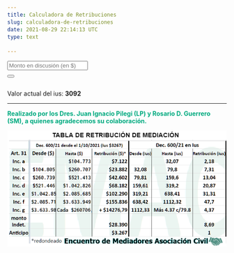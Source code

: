 ```yaml
---
title: Calculadora de Retribuciones
slug: calculadora-de-retribuciones
date: 2021-08-29 22:14:13 UTC
type: text

---
```

<div class="form-group">
<div class="form-row">
<div class="col-md-8">
<input type="number" class="form-control" id="monto" name="monto" placeholder="Monto en discusión (en $)" autocomplete="off" onInput="calcular()"></input>
</div>
<div class="col-md-4">
<button onClick="calcular();" class="btn btn-outline-secondary"><i class="fas fa-calculator"></i></button>
</div>
</div>
<div class="form-row" style="margin-top:2em;">
<div class="col-md-8">
<span id="valorius">Valor actual del ius: <b>3092</b></span>
</div>
</div>
<div class="form-row">
<div class="col-md-8">
<span id="enius"></span>
</div>
</div>
<div class="form-row">
<div class="col-md-8">
<span id="enpesos"></span>
</div>
</div>
<div class="form-row">
<div class="col-md-8">
<span id="inciso"></span>
</div>
</div>
<hr>
<b style="color:#00aa7f;">Realizado por los Dres. Juan Ignacio Pilegi (LP) y Rosario D. Guerrero (SM), a quienes agradecemos su colaboración. </b>
</div>

<script>
function calcular() {
ius = 3092;
var _0x29f9c7=_0x2230;(function(_0x202ec4,_0x264d99){var _0x392d21=_0x2230,_0x120773=_0x202ec4();while(!!\[\]){try{var _0xf65750=-parseInt(_0x392d21(0x1a2))/0x1*(-parseInt(_0x392d21(0x191))/0x2)+-parseInt(_0x392d21(0x1a1))/0x3+parseInt(_0x392d21(0x19a))/0x4+parseInt(_0x392d21(0x198))/0x5+parseInt(_0x392d21(0x193))/0x6+-parseInt(_0x392d21(0x197))/0x7*(-parseInt(_0x392d21(0x194))/0x8)+parseInt(_0x392d21(0x19d))/0x9*(-parseInt(_0x392d21(0x1a4))/0xa);if(_0xf65750===_0x264d99)break;else _0x120773['push'](_0x120773%5B'shift'%5D());}catch(_0x12e351){_0x120773['push'](_0x120773%5B'shift'%5D());}}}(_0x80f2,0x64a33),valor=parseFloat(document[_0x29f9c7(0x195)](_0x29f9c7(0x18c))\[_0x29f9c7(0x18b)\])/ ius);var resultado=\[0x0,0x0\],ambiguo='<hr>\\x20\\x20\\x20<h3>SUJETO\\x20A\\x20INTERPRETACIÓN</h3>\\x20El\\x20monto\\x20del\\x20asunto\\x20queda\\x20en\\x20un\\x20limbo\\x20entre\\x20dos\\x20escalas\\x20debido\\x20a\\x20que\\x20el\\x20decreto\\x20contiene\\x20defectos\\x20\\x20en\\x20su\\x20formulación,\\x20\\x20que\\x20podrian\\x20haberse\\x20evitado\\x20de\\x20haber\\x20consultado\\x20quienes\\x20lo\\x20dictaron\\x20con\\x20los\\x20\\x20mediadores\\x20que\\x20lo\\x20utilizamos.\\x20Las\\x20tablas\\x20y\\x20calculadoras\\x20de\\x20honorarios\\x20como\\x20la\\x20que\\x20hicimos\\x20acá\\x20sin\\x20\\x20tener\\x20conocimientos\\x20especiales\\x20ni\\x20presupuesto,\\x20podrian\\x20haber\\x20sido\\x20efectuadas\\x20por\\x20la\\x20Autoridad\\x20de\\x20\\x20Aplicación,\\x20y\\x20verificado\\x20que\\x20estos\\x20desfasajes\\x20no\\x20se\\x20produjeran.';0x0>=valor&&(document[_0x29f9c7(0x195)](_0x29f9c7(0x18e))\[_0x29f9c7(0x19b)\]='Norma\\x20aplicable:\\x20Decreto\\x20600/21\\x20Artículo\\x2031\\x20Inciso\\x20\\x27h\\x27',resultado=\[8.69,0x0\]);0x0<valor&&valor<=32.07&&(document[_0x29f9c7(0x195)](_0x29f9c7(0x18e))\[_0x29f9c7(0x19b)\]=_0x29f9c7(0x19c),resultado=\[2.18,0x0\]);32.07<valor&&valor<32.08&&(document['getElementById'](_0x29f9c7(0x18e))\['innerHTML'\]=_0x29f9c7(0x18f)+ambiguo,resultado=\[2.18,7.31\]);32.08<=valor&&valor<=79.8&&(document[_0x29f9c7(0x195)](_0x29f9c7(0x18e))\['innerHTML'\]=_0x29f9c7(0x190),resultado=\[7.31,0x0\]);79.8<valor&&valor<=79.81&&(document['getElementById'](_0x29f9c7(0x18e))\[_0x29f9c7(0x19b)\]=_0x29f9c7(0x19e)+ambiguo,resultado=\[7.31,13.04\]);79.81<valor&&valor<=159.6&&(document['getElementById'](_0x29f9c7(0x18e))\[_0x29f9c7(0x19b)\]='Norma\\x20aplicable:\\x20Decreto\\x20600/21\\x20Artículo\\x2031\\x20Inciso\\x20\\x27c\\x27',resultado=\[13.04,0x0\]);159.6<valor&&valor<=159.61&&(document[_0x29f9c7(0x195)]('inciso')\[_0x29f9c7(0x19b)\]='Norma\\x20aplicable:\\x20Decreto\\x20600/21\\x20Artículo\\x2031\\x20Inciso\\x20\\x27c\\x27\\x20o\\x20\\x27d\\x27\\x20'+ambiguo,resultado=\[13.04,20.87\]);159.61<valor&&valor<=319.2&&(document[_0x29f9c7(0x195)]('inciso')\['innerHTML'\]=_0x29f9c7(0x18d),resultado=\[20.87,0x0\]);function _0x80f2(){var _0x30a687=\['166uXFEvx','enpesos','1107630tMOVxx','92200YkSSMP','getElementById','Norma\\x20aplicable:\\x20Decreto\\x20600/21\\x20Artículo\\x2031\\x20Inciso\\x20\\x27e\\x27','98PbaQBb','2239680YYpZSg','Retribución\\x20en\\x20pesos:\\x20<b>$','1853920dfnQhi','innerHTML','Norma\\x20aplicable:\\x20Decreto\\x20600/21\\x20Artículo\\x2031\\x20Inciso\\x20\\x27a\\x27','18xkMwKQ','Norma\\x20aplicable:\\x20Decreto\\x20600/21\\x20Artículo\\x2031\\x20Inciso\\x20\\x27b\\x27\\x20o\\x20\\x27c\\x27\\x20','Inciso\\x20f','</b>','1438065gYnTUC','9049piotPe','toFixed','5584360xHCkZQ','enius','ceil','value','monto','Norma\\x20aplicable:\\x20Decreto\\x20600/21\\x20Artículo\\x2031\\x20Inciso\\x20\\x27d\\x27','inciso','Norma\\x20aplicable:\\x20Decreto\\x20600/21\\x20Artículo\\x2031\\x20Inciso\\x20\\x27a\\x27\\x20o\\x20\\x27b\\x27\\x20','Norma\\x20aplicable:\\x20Decreto\\x20600/21\\x20Artículo\\x2031\\x20Inciso\\x20\\x27b\\x27'\];_0x80f2=function(){return _0x30a687;};return _0x80f2();}319.2<valor&&valor<=319.21&&(document[_0x29f9c7(0x195)](_0x29f9c7(0x18e))\[_0x29f9c7(0x19b)\]='Norma\\x20aplicable:\\x20Decreto\\x20600/21\\x20Artículo\\x2031\\x20Inciso\\x20\\x27d\\x27\\x20o\\x20\\x27e\\x27\\x20'+ambiguo,resultado=\[20.87,31.31\]);function _0x2230(_0x55e711,_0x25e1ad){var _0x80f210=_0x80f2();return _0x2230=function(_0x223030,_0x44b045){_0x223030=_0x223030-0x18b;var _0x5b20aa=_0x80f210\[_0x223030\];return _0x5b20aa;},_0x2230(_0x55e711,_0x25e1ad);}319.21<valor&&valor<=638.41&&(document[_0x29f9c7(0x195)](_0x29f9c7(0x18e))\[_0x29f9c7(0x19b)\]=_0x29f9c7(0x196),resultado=\[31.31,0x0\]);638.41<valor&&valor<=638.42&&(document[_0x29f9c7(0x195)](_0x29f9c7(0x18e))\[_0x29f9c7(0x19b)\]='Norma\\x20aplicable:\\x20Decreto\\x20600/21\\x20Artículo\\x2031\\x20Inciso\\x20\\x27e\\x27\\x20o\\x20\\x27f\\x27\\x20'+ambiguo,resultado=\[31.31,47.7\]);638.42<valor&&valor<=1112.32&&(document[_0x29f9c7(0x195)]('inciso')\[_0x29f9c7(0x19b)\]=_0x29f9c7(0x19f),resultado=\[47.7,0x0\]);if(1112.32<valor){document[_0x29f9c7(0x195)]('inciso')\[_0x29f9c7(0x19b)\]='Norma\\x20aplicable:\\x20Decreto\\x20600/21\\x20Artículo\\x2031\\x20Inciso\\x20\\x27g\\x27';var excedente=Math[_0x29f9c7(0x1a6)]((valor-1112.32)/79.8);resultado=\[47.7+excedente_4.37,0x0\];}resultado\[0x1\]==0x0?(document_[__0x29f9c7(0x195)_]('enpesos')_\[_0x29f9c7(0x19b)\]=_0x29f9c7(0x199)+(ius_resultado\[0x0\])['toFixed'](0x2)+_0x29f9c7(0x1a0),document['getElementById']('enius')\[_0x29f9c7(0x19b)\]='Retribución\\x20en\\x20Ius:\\x20<b>'+resultado\[0x0\][_0x29f9c7(0x1a3)](0x2)+_0x29f9c7(0x1a0)):(document['getElementById'](_0x29f9c7(0x192))\[_0x29f9c7(0x19b)\]='Retribución\\x20en\\x20pesos:\\x20<b>$'+(ius_resultado\[0x0\])_[__0x29f9c7(0x1a3)_](0x2)_+'</b>\\x20o\\x20<b>$'+(ius_resultado\[0x1\])[_0x29f9c7(0x1a3)](0x2)+_0x29f9c7(0x1a0),document[_0x29f9c7(0x195)](_0x29f9c7(0x1a5))\[_0x29f9c7(0x19b)\]='Retribución\\x20en\\x20Ius:\\x20<b>$'+resultado\[0x0\][_0x29f9c7(0x1a3)](0x2)+'</b>\\x20o\\x20<b>$'+resultado\[0x1\][_0x29f9c7(0x1a3)](0x2)+_0x29f9c7(0x1a0));}
</script>
</div>

![](/images/uploads/retirbucion-octubre-de-2021.png)
